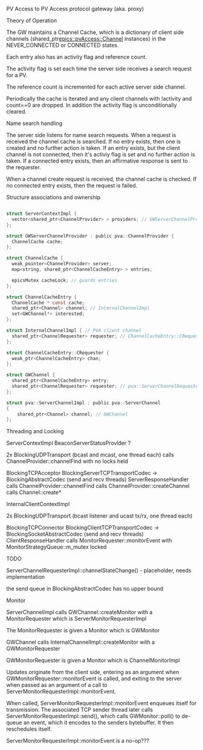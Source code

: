 PV Access to PV Access protocol gateway (aka. proxy)


Theory of Operation

The GW maintains a Channel Cache, which is a dictionary of client side channels
(shared_ptr<epics::pvAccess::Channel> instances)
in the NEVER_CONNECTED or CONNECTED states.

Each entry also has an activity flag and reference count.

The activity flag is set each time the server side receives a search request for a PV.

The reference count is incremented for each active server side channel.

Periodically the cache is iterated and any client channels with !activity and count==0 are dropped.
In addition the activity flag is unconditionally cleared.


Name search handling

The server side listens for name search requests.
When a request is received the channel cache is searched.
If no entry exists, then one is created and no further action is taken.
If an entry exists, but the client channel is not connected, then it's activiy flag is set and no further action is taken.
If a connected entry exists, then an affirmative response is sent to the requester.


When a channel create request is received, the channel cache is checked.
If no connected entry exists, then the request is failed.


Structure associations and ownership

```c

struct ServerContextImpl {
  vector<shared_ptr<ChannelProvider> > providers; // GWServerChannelProvider
};

struct GWServerChannelProvider : public pva::ChannelProvider {
  ChannelCache cache;
};

struct ChannelCache {
  weak_pointer<ChannelProvider> server;
  map<string, shared_ptr<ChannelCacheEntry> > entries;

  epicsMutex cacheLock; // guards entries
};

struct ChannelCacheEntry {
  ChannelCache * const cache;
  shared_ptr<Channel> channel; // InternalChannelImpl
  set<GWChannel*> interested;
};

struct InternalChannelImpl { // PVA client channel
  shared_ptr<ChannelRequester> requester; // ChannelCacheEntry::CRequester
};

struct ChannelCacheEntry::CRequester {
  weak_ptr<ChannelCacheEntry> chan;
};

struct GWChannel {
  shared_ptr<ChannelCacheEntry> entry;
  shared_ptr<ChannelRequester> requester; // pva::ServerChannelRequesterImpl
};

struct pva::ServerChannelImpl : public pva::ServerChannel
{
    shared_ptr<Channel> channel; // GWChannel
};
```

Threading and Locking

ServerContextImpl
  BeaconServerStatusProvider ?

  2x BlockingUDPTransport (bcast and mcast, one thread each)
    calls ChannelProvider::channelFind with no locks held

  BlockingTCPAcceptor
    BlockingServerTCPTransportCodec -> BlockingAbstractCodec (send and recv threads)
      ServerResponseHandler
        calls ChannelProvider::channelFind
        calls ChannelProvider::createChannel
        calls Channel::create*

InternalClientContextImpl

  2x BlockingUDPTransport (bcast listener and ucast tx/rx, one thread each)

  BlockingTCPConnector
    BlockingClientTCPTransportCodec -> BlockingSocketAbstractCodec (send and recv threads)
      ClientResponseHandler
        calls MonitorRequester::monitorEvent with MonitorStrategyQueue::m_mutex locked

TODO

ServerChannelRequesterImpl::channelStateChange() - placeholder, needs implementation


the send queue in BlockingAbstractCodec has no upper bound



Monitor

ServerChannelImpl calls GWChannel::createMonitor with a MonitorRequester which is ServerMonitorRequesterImpl

The MonitorRequester is given a Monitor which is GWMonitor

GWChannel calls InternalChannelImpl::createMonitor with a GWMonitorRequester

GWMonitorRequester is given a Monitor which is ChannelMonitorImpl

Updates originate from the client side, entering as an argument when GWMonitorRequester::monitorEvent is called,
and exiting to the server when passed as an argument of a call to ServerMonitorRequesterImpl::monitorEvent.

When called, ServerMonitorRequesterImpl::monitorEvent enqueues itself for transmission.
The associated TCP sender thread later calls ServerMonitorRequesterImpl::send(),
which calls GWMonitor::poll() to de-queue an event, which it encodes to the senders bytebuffer.
It then reschedules itself.


ServerMonitorRequesterImpl::monitorEvent is a no-op???
